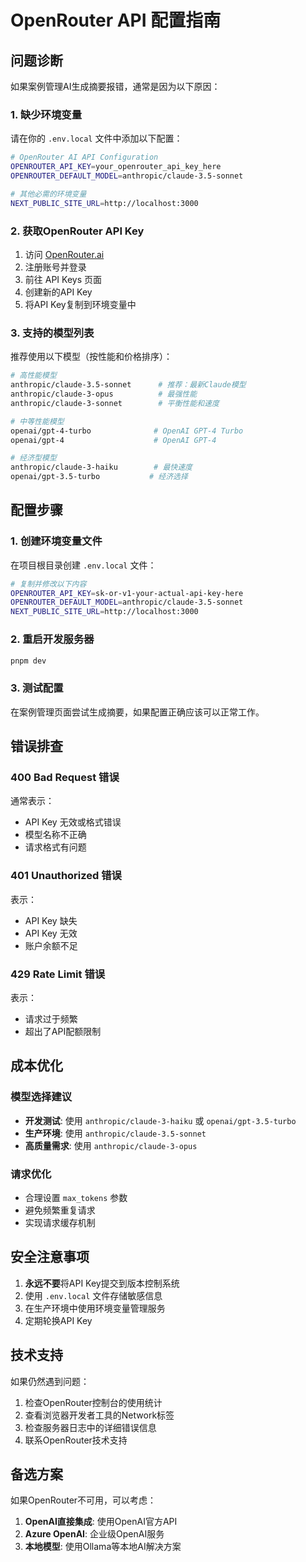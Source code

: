 # OpenRouter API 配置指南

## 问题诊断

如果案例管理AI生成摘要报错，通常是因为以下原因：

### 1. 缺少环境变量

请在你的 `.env.local` 文件中添加以下配置：

```bash
# OpenRouter AI API Configuration
OPENROUTER_API_KEY=your_openrouter_api_key_here
OPENROUTER_DEFAULT_MODEL=anthropic/claude-3.5-sonnet

# 其他必需的环境变量
NEXT_PUBLIC_SITE_URL=http://localhost:3000
```

### 2. 获取OpenRouter API Key

1. 访问 [OpenRouter.ai](https://openrouter.ai/)
2. 注册账号并登录
3. 前往 API Keys 页面
4. 创建新的API Key
5. 将API Key复制到环境变量中

### 3. 支持的模型列表

推荐使用以下模型（按性能和价格排序）：

```bash
# 高性能模型
anthropic/claude-3.5-sonnet      # 推荐：最新Claude模型
anthropic/claude-3-opus          # 最强性能
anthropic/claude-3-sonnet        # 平衡性能和速度

# 中等性能模型
openai/gpt-4-turbo              # OpenAI GPT-4 Turbo
openai/gpt-4                    # OpenAI GPT-4

# 经济型模型
anthropic/claude-3-haiku        # 最快速度
openai/gpt-3.5-turbo           # 经济选择
```

## 配置步骤

### 1. 创建环境变量文件

在项目根目录创建 `.env.local` 文件：

```bash
# 复制并修改以下内容
OPENROUTER_API_KEY=sk-or-v1-your-actual-api-key-here
OPENROUTER_DEFAULT_MODEL=anthropic/claude-3.5-sonnet
NEXT_PUBLIC_SITE_URL=http://localhost:3000
```

### 2. 重启开发服务器

```bash
pnpm dev
```

### 3. 测试配置

在案例管理页面尝试生成摘要，如果配置正确应该可以正常工作。

## 错误排查

### 400 Bad Request 错误

通常表示：
- API Key 无效或格式错误
- 模型名称不正确
- 请求格式有问题

### 401 Unauthorized 错误

表示：
- API Key 缺失
- API Key 无效
- 账户余额不足

### 429 Rate Limit 错误

表示：
- 请求过于频繁
- 超出了API配额限制

## 成本优化

### 模型选择建议

- **开发测试**: 使用 `anthropic/claude-3-haiku` 或 `openai/gpt-3.5-turbo`
- **生产环境**: 使用 `anthropic/claude-3.5-sonnet`
- **高质量需求**: 使用 `anthropic/claude-3-opus`

### 请求优化

- 合理设置 `max_tokens` 参数
- 避免频繁重复请求
- 实现请求缓存机制

## 安全注意事项

1. **永远不要**将API Key提交到版本控制系统
2. 使用 `.env.local` 文件存储敏感信息
3. 在生产环境中使用环境变量管理服务
4. 定期轮换API Key

## 技术支持

如果仍然遇到问题：

1. 检查OpenRouter控制台的使用统计
2. 查看浏览器开发者工具的Network标签
3. 检查服务器日志中的详细错误信息
4. 联系OpenRouter技术支持

## 备选方案

如果OpenRouter不可用，可以考虑：

1. **OpenAI直接集成**: 使用OpenAI官方API
2. **Azure OpenAI**: 企业级OpenAI服务
3. **本地模型**: 使用Ollama等本地AI解决方案 
